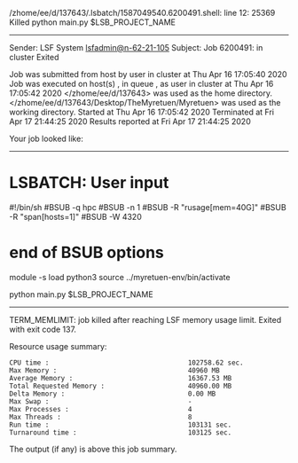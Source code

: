 /zhome/ee/d/137643/.lsbatch/1587049540.6200491.shell: line 12: 25369 Killed                  python main.py $LSB_PROJECT_NAME

------------------------------------------------------------
Sender: LSF System <lsfadmin@n-62-21-105>
Subject: Job 6200491: <NNAgent148000-IMP-sample-length10-hist10> in cluster <dcc> Exited

Job <NNAgent148000-IMP-sample-length10-hist10> was submitted from host <n-62-27-19> by user <s183905> in cluster <dcc> at Thu Apr 16 17:05:40 2020
Job was executed on host(s) <n-62-21-105>, in queue <hpc>, as user <s183905> in cluster <dcc> at Thu Apr 16 17:05:42 2020
</zhome/ee/d/137643> was used as the home directory.
</zhome/ee/d/137643/Desktop/TheMyretuen/Myretuen> was used as the working directory.
Started at Thu Apr 16 17:05:42 2020
Terminated at Fri Apr 17 21:44:25 2020
Results reported at Fri Apr 17 21:44:25 2020

Your job looked like:

------------------------------------------------------------
# LSBATCH: User input
#!/bin/sh
#BSUB -q hpc
#BSUB -n 1
#BSUB -R "rusage[mem=40G]"
#BSUB -R "span[hosts=1]"
#BSUB -W 4320
# end of BSUB options

module -s load python3
source ../myretuen-env/bin/activate

python main.py $LSB_PROJECT_NAME


------------------------------------------------------------

TERM_MEMLIMIT: job killed after reaching LSF memory usage limit.
Exited with exit code 137.

Resource usage summary:

    CPU time :                                   102758.62 sec.
    Max Memory :                                 40960 MB
    Average Memory :                             16367.53 MB
    Total Requested Memory :                     40960.00 MB
    Delta Memory :                               0.00 MB
    Max Swap :                                   -
    Max Processes :                              4
    Max Threads :                                8
    Run time :                                   103131 sec.
    Turnaround time :                            103125 sec.

The output (if any) is above this job summary.

